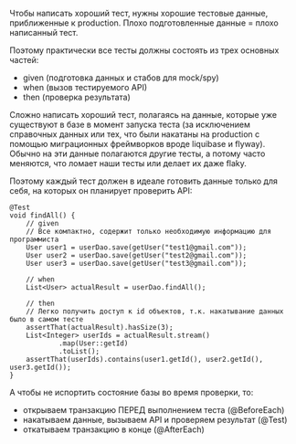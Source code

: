 Чтобы написать хороший тест, нужны хорошие тестовые данные, приближенные к production. Плохо подготовленные данные = плохо написанный тест. 

Поэтому практически все тесты должны состоять из трех основных частей:
- given (подготовка данных и стабов для mock/spy)
- when (вызов тестируемого API)
- then (проверка результата)

Сложно написать хороший тест, полагаясь на данные, которые уже существуют в базе в момент запуска теста (за исключением справочных данных или тех, что были накатаны на production с помощью миграционных фреймворков вроде liquibase и flyway). Обычно на эти данные полагаются другие тесты, а потому часто меняются, что ломает наши тесты или делает их даже flaky. 

Поэтому каждый тест должен в идеале готовить данные только для себя, на которых он планирует проверить API:
```
@Test
void findAll() {
    // given
    // Все компактно, содержит только необходимую информацию для программиста
    User user1 = userDao.save(getUser("test1@gmail.com"));
    User user2 = userDao.save(getUser("test2@gmail.com"));
    User user3 = userDao.save(getUser("test3@gmail.com"));

    // when
    List<User> actualResult = userDao.findAll();

    // then
    // Легко получить доступ к id объектов, т.к. накатывание данных было в самом тесте
    assertThat(actualResult).hasSize(3);
    List<Integer> userIds = actualResult.stream()
            .map(User::getId)
            .toList();
    assertThat(userIds).contains(user1.getId(), user2.getId(), user3.getId());
}
```

А чтобы не испортить состояние базы во время проверки, то:
- открываем транзакцию ПЕРЕД выполнением теста (@BeforeEach)
- накатываем данные, вызываем API и проверяем результат (@Test)
- откатываем транзакцию в конце (@AfterEach)